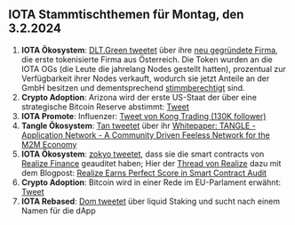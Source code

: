 ## IOTA Stammtischthemen für Montag, den 3.2.2024

1. **IOTA Ökosystem**: [DLT.Green tweetet](https://x.com/dlt_green/status/1883915666652340239) über ihre [neu gegründete Firma](https://dlt.green/en/ogs/information), die erste tokenisierte Firma aus Österreich. Die Token wurden an die IOTA OGs (die Leute die jahrelang Nodes gestellt hatten), prozentual zur Verfügbarkeit ihrer Nodes verkauft, wodurch sie jetzt Anteile an der GmbH besitzen und dementsprechend [stimmberechtigt](https://dlt.green/en/ogs/stimmverteilung) sind.
2. **Crypto Adoption**: Arizona wird der erste US-Staat der über eine strategische Bitcoin Reserve abstimmt: [Tweet](https://x.com/pete_rizzo_/status/1884014716890276258)
3. **IOTA Promote**: Influenzer: [Tweet von Kong Trading (130K follower)](https://x.com/KongBTC/status/1883847674501406970)
4. **Tangle Ökosystem**: [Tan tweetet](https://x.com/tan_technology/status/1883812748234285517) über ihr [Whitepaper: TANGLE - Application Network - A Community Driven Feeless Network for the M2M Economy](https://t.co/k3i3l2CJ7Q)
5. **IOTA Ökosystem**: [zokyo tweetet](https://x.com/zokyo_io/status/1884168720567713920), dass sie die smart contracts von [Realize Finance](https://x.com/realizefinance) geauditet haben; Hier der [Thread von Realize](https://x.com/realizefinance/status/1884170788787626349) dazu mit dem Blogpost: [Realize Earns Perfect Score in Smart Contract Audit](https://blog.realizeassets.com/realize-earns-perfect-score-in-smart-contract-audit/)
6. **Crypto Adoption**: Bitcoin wird in einer Rede im EU-Parlament erwähnt: [Tweet](https://x.com/BTC_Archive/status/1883926000347800043)
7. **IOTA Rebased**: [Dom tweetet](https://x.com/DomSchiener/status/1884195233556259327) über liquid Staking und sucht nach einem Namen für die dApp 
